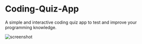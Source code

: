 # Coding-Quiz-App
A simple and interactive coding quiz app to test and improve your programming knowledge.

![screenshot]()
